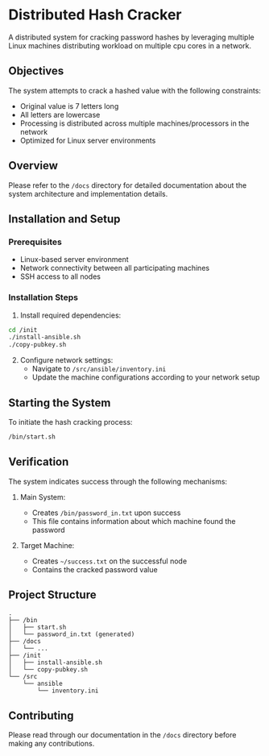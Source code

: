 # Distributed Hash Cracker

A distributed system for cracking password hashes by leveraging multiple Linux machines distributing workload on multiple cpu cores in a network.

## Objectives

The system attempts to crack a hashed value with the following constraints:
- Original value is 7 letters long
- All letters are lowercase
- Processing is distributed across multiple machines/processors in the network
- Optimized for Linux server environments

## Overview

Please refer to the `/docs` directory for detailed documentation about the system architecture and implementation details.

## Installation and Setup

### Prerequisites

- Linux-based server environment
- Network connectivity between all participating machines
- SSH access to all nodes

### Installation Steps

1. Install required dependencies:
```bash
cd /init
./install-ansible.sh
./copy-pubkey.sh
```

2. Configure network settings:
   - Navigate to `/src/ansible/inventory.ini`
   - Update the machine configurations according to your network setup

## Starting the System

To initiate the hash cracking process:
```bash
/bin/start.sh
```

## Verification

The system indicates success through the following mechanisms:

1. Main System:
   - Creates `/bin/password_in.txt` upon success
   - This file contains information about which machine found the password

2. Target Machine:
   - Creates `~/success.txt` on the successful node
   - Contains the cracked password value

## Project Structure
```
.
├── /bin
│   ├── start.sh
│   └── password_in.txt (generated)
├── /docs
│   └── ...
├── /init
│   ├── install-ansible.sh
│   └── copy-pubkey.sh
└── /src
    └── ansible
        └── inventory.ini
```

## Contributing

Please read through our documentation in the `/docs` directory before making any contributions.
